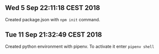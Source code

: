 Wed  5 Sep 22:11:18 CEST 2018
-----------------------------

Created package.json with `npm init` command.


Tue 11 Sep 21:32:49 CEST 2018
-----------------------------

Created python environment with pipenv. To activate it enter `pipenv shell`
